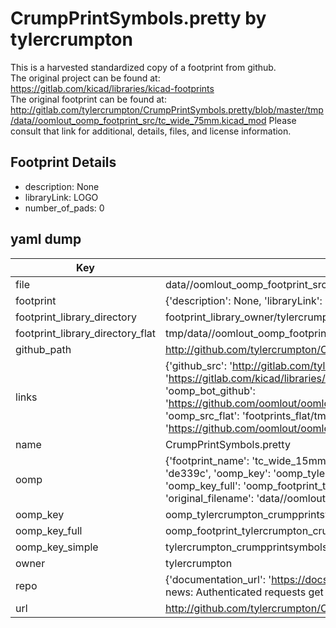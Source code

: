 # CrumpPrintSymbols.pretty by tylercrumpton  
This is a harvested standardized copy of a footprint from github.  
The original project can be found at:  
https://gitlab.com/kicad/libraries/kicad-footprints  
The original footprint can be found at:
http://gitlab.com/tylercrumpton/CrumpPrintSymbols.pretty/blob/master/tmp/data//oomlout_oomp_footprint_src/tc_wide_75mm.kicad_mod
Please consult that link for additional, details, files, and license information.  
## Footprint Details
* description: None  
* libraryLink: LOGO  
* number_of_pads: 0  
## yaml dump  
| Key | Value |  
| --- | --- |  
| file | data//oomlout_oomp_footprint_src/CrumpPrintSymbols.pretty/tc_wide_15mm.kicad_mod |  
| footprint | {'description': None, 'libraryLink': 'LOGO', 'number_of_pads': 0} |  
| footprint_library_directory | footprint_library_owner/tylercrumpton_CrumpPrintSymbols.pretty |  
| footprint_library_directory_flat | tmp/data//oomlout_oomp_footprint_src/footprints_flat/tylercrumpton_crumpprintsymbols_tc_wide_15mm/working |  
| github_path | http://github.com/tylercrumpton/CrumpPrintSymbols.pretty/blob/master/tmp/data//oomlout_oomp_footprint_src/tc_wide_15mm.kicad_mod |  
| links | {'github_src': 'http://gitlab.com/tylercrumpton/CrumpPrintSymbols.pretty/blob/master/tmp/data//oomlout_oomp_footprint_src/tc_wide_75mm.kicad_mod', 'github_src_repo': 'https://gitlab.com/kicad/libraries/kicad-footprints', 'oomp_bot': 'tmp/data//oomlout_oomp_footprint_src/footprints/tylercrumpton_crumpprintsymbols_tc_wide_15mm/working', 'oomp_bot_github': 'https://github.com/oomlout/oomlout_oomp_footprint_bot/tree/main/tmp/data//oomlout_oomp_footprint_src/footprints/tylercrumpton_crumpprintsymbols_tc_wide_15mm/working', 'oomp_src_flat': 'footprints_flat/tmp/data//oomlout_oomp_footprint_src/footprints_flat/tylercrumpton_crumpprintsymbols_tc_wide_15mm/working', 'oomp_src_flat_github': 'https://github.com/oomlout/oomlout_oomp_footprint_src/tree/main/tmp/data//oomlout_oomp_footprint_src/footprints_flat/tylercrumpton_crumpprintsymbols_tc_wide_15mm/working'} |  
| name | CrumpPrintSymbols.pretty |  
| oomp | {'footprint_name': 'tc_wide_15mm', 'library_name': 'crumpprintsymbols', 'md5': 'de339caeefc0524c167964e6e7bdd71a', 'md5_10': 'de339caeef', 'md5_5': 'de339', 'md5_6': 'de339c', 'oomp_key': 'oomp_tylercrumpton_crumpprintsymbols_tc_wide_15mm', 'oomp_key_extra': 'oomp_footprint_tylercrumpton_crumpprintsymbols_tc_wide_15mm', 'oomp_key_full': 'oomp_footprint_tylercrumpton_crumpprintsymbols_tc_wide_15mm_de339c', 'oomp_key_simple': 'tylercrumpton_crumpprintsymbols_tc_wide_15mm', 'original_filename': 'data//oomlout_oomp_footprint_src/CrumpPrintSymbols.pretty/tc_wide_15mm.kicad_mod', 'owner_name': 'tylercrumpton'} |  
| oomp_key | oomp_tylercrumpton_crumpprintsymbols_tc_wide_15mm |  
| oomp_key_full | oomp_footprint_tylercrumpton_crumpprintsymbols_tc_wide_15mm |  
| oomp_key_simple | tylercrumpton_crumpprintsymbols_tc_wide_15mm |  
| owner | tylercrumpton |  
| repo | {'documentation_url': 'https://docs.github.com/rest/overview/resources-in-the-rest-api#rate-limiting', 'message': "API rate limit exceeded for 84.66.142.224. (But here's the good news: Authenticated requests get a higher rate limit. Check out the documentation for more details.)"} |  
| url | http://github.com/tylercrumpton/CrumpPrintSymbols.pretty |  

